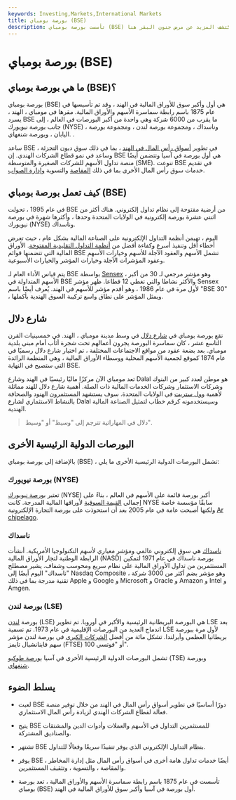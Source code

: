 ```yaml
---
keywords: Investing,Markets,International Markets
title: بورصة بومباي (BSE)
description: تأسست بورصة بومباي (BSE) عام 1875 ، وهي أول وأكبر سوق للأوراق المالية في الهند. اكتشف المزيد عن مرض جنون البقر هنا.
---
```


# بورصة بومباي (BSE)
## ما هي بورصة بومباي (BSE)؟

بورصة بومباي (BSE) هي أول وأكبر سوق للأوراق المالية في الهند ، وقد تم تأسيسها في عام 1875 باسم رابطة سماسرة الأسهم والأوراق المالية. مقرها في مومباي ، الهند ، يسرد BSE ما يقرب من 6000 شركة وهي واحدة من أكبر البورصات في العالم ، إلى جانب بورصة نيويورك (NYSE) ، وناسداك ، ومجموعة بورصة لندن ، ومجموعة بورصة اليابان ، وبورصة شنغهاي. .

ساعد BSE في تطوير [أسواق رأس المال في الهند](/capitalmarkets) ، بما في ذلك سوق ديون التجزئة ، وساعد في نمو قطاع الشركات الهندي. إن BSE هي أول بورصة في آسيا وتتضمن أيضًا منصة تداول الأسهم للشركات الصغيرة والمتوسطة (SME). تنوعت BSE في تقديم خدمات سوق رأس المال الأخرى بما في ذلك [المقاصة](/riskmanagement) والتسوية [وإدارة الصواب](/riskmanagement).

## كيف تعمل بورصة بومباي (BSE)

في عام 1995 ، تحولت BSE من أرضية مفتوحة إلى نظام تداول إلكتروني. هناك أكثر من اثنتي عشرة بورصة إلكترونية في الولايات المتحدة وحدها ، وأكثرها شهرة في بورصة نيويورك (NYSE) وناسداك.

اليوم ، تهيمن أنظمة التداول الإلكترونية على الصناعة المالية بشكل عام ، حيث تعرض أخطاء أقل وتنفيذ أسرع وكفاءة أفضل من [أنظمة التداول التقليدية المفتوحة](/openoutcry). الأوراق المالية التي تتضمنها قوائم BSE تشمل الأسهم والعقود الآجلة للأسهم وخيارات الأسهم وعقود المؤشرات الآجلة وخيارات المؤشر والخيارات الأسبوعية.

يتم قياس الأداء العام لـ BSE بواسطة [Sensex](/sensex) ، وهو مؤشر مرجعي لـ 30 من أكبر الأسهم المتداولة في BSE والأكثر نشاطا والتي تغطي 12 قطاعا. ظهر مؤشر Sensex لأول مرة في عام 1986 ، وهو أقدم مؤشر للأسهم في الهند. يُعرف أيضًا باسم "BSE 30" ، ويمثل المؤشر على نطاق واسع تركيبة السوق الهندية بأكملها.

## شارع دلال

تقع بورصة بومباي في [شارع دلال](/dalalstreet) في وسط مدينة مومباي ، الهند. في خمسينيات القرن التاسع عشر ، كان سماسرة البورصة يجرون أعمالهم تحت شجرة أثأب أمام مبنى بلدية مومباي. بعد بضعة عقود من مواقع الاجتماعات المختلفة ، تم اختيار شارع دلال رسميًا في عام 1874 كموقع لجمعية الأسهم المحلية ووسطاء الأوراق المالية ، وهي المنظمة الرائدة التي ستصبح في النهاية BSE.

تعد مومباي الآن مركزًا ماليًا رئيسيًا في الهند وشارع Dalal هو موطن لعدد كبير من البنوك وشركات الاستثمار وشركات الخدمات المالية ذات الصلة. أهمية شارع دلال للهند مماثلة لأهمية [وول ستريت](/wallstreet) في الولايات المتحدة. سوف يستشهد المستثمرون الهنود والصحافة بالنشاط الاستثماري لشارع Dalal وسيستخدمونه كرقم خطاب لتمثيل الصناعة المالية الهندية.

> دلال في المهاراتية تترجم إلى "وسيط" أو "وسيط".

>

## البورصات الدولية الرئيسية الأخرى

بالإضافة إلى بورصة بومباي (BSE) ، تشمل البورصات الدولية الرئيسية الأخرى ما يلي:

### بورصة نيويورك (NYSE)

تعتبر [بورصة نيويورك](/nyse) (NYSE) أكبر بورصة قائمة على الأسهم في العالم ، بناءً على إجمالي [القيمة السوقية](/marketcapitalization) لأوراقها المالية المدرجة. كانت NYSE سابقًا مؤسسة خاصة ولكنها أصبحت عامة في عام 2005 بعد أن استحوذت على بورصة التجارة الإلكترونية [Ar](/archipelago) [chipelago](/archipelago).

### ناسداك

[ناسداك](/nasdaq) هي سوق إلكتروني عالمي ومؤشر معياري لأسهم التكنولوجيا الأمريكية. أنشأت الرابطة الوطنية لتجار الأوراق المالية (NASD) بورصة ناسداك في عام 1971 لتمكين المستثمرين من تداول الأوراق المالية على نظام سريع ومحوسب وشفاف. يشير مصطلح "ناسداك" اليوم أيضًا إلى Nasdaq Composite ، وهو مؤشر يضم أكثر من 3000 شركة تقنية مدرجة بما في ذلك Apple و Google و Microsoft و Oracle و Amazon و Intel و Amgen.

### بورصة لندن (LSE)

بورصة [لندن](/lse) (LSE) هي البورصة البريطانية الرئيسية والأكبر في أوروبا. تم تطوير LSE بعد اندماج العديد من البورصات الإقليمية في عام 1973. تم تسمية LSE لأول مرة ببورصة بريطانيا العظمى وأيرلندا. تشكل مائة من أفضل [الشركات الكبرى](/bluechip) في بورصة لندن مؤشر سهم فاينانشيال تايمز (FTSE) 100 أو "فوتسي".

تشمل البورصات الدولية الرئيسية الأخرى في آسيا [بورصة طوكيو](/tokyo) (TSE) وبورصة [شنغهاي](/shanghai-stock-exchange).

## يسلط الضوء

- لعبت BSE دورًا أساسيًا في تطوير أسواق رأس المال في الهند من خلال توفير منصة فعالة لقطاع الشركات الهندي لزيادة رأس المال الاستثماري.

- يتيح BSE للمستثمرين التداول في الأسهم والعملات وأدوات الدين والمشتقات والصناديق المشتركة.

- تشتهر BSE بنظام التداول الإلكتروني الذي يوفر تنفيذًا سريعًا وفعالًا للتداول.

- يوفر BSE أيضًا خدمات تداول هامة أخرى في أسواق رأس المال مثل إدارة المخاطر ، والمقاصة ، والتسوية ، وتثقيف المستثمرين.

- تأسست في عام 1875 باسم رابطة سماسرة الأسهم والأوراق المالية ، تعد بورصة بومباي (BSE) أول بورصة في آسيا وأكبر سوق للأوراق المالية في الهند.

